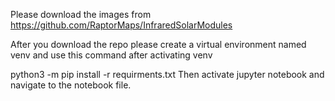 Please download the images from https://github.com/RaptorMaps/InfraredSolarModules

After you download the repo please create a virtual environment named venv and use this command after activating venv

python3 -m pip install -r requirments.txt
Then activate jupyter notebook and navigate to the notebook file.